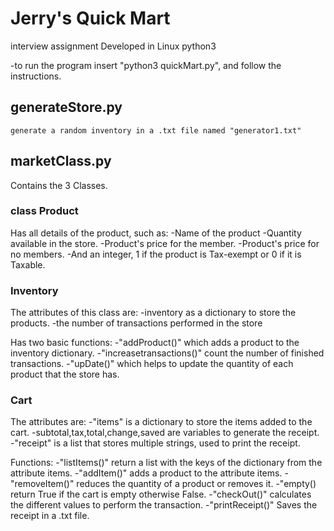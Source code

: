 # Jerry's Quick Mart
interview assignment
Developed in Linux python3 
 
-to run the program insert "python3 quickMart.py", and follow the instructions.

## generateStore.py 
    generate a random inventory in a .txt file named "generator1.txt"
## marketClass.py 
Contains the 3 Classes.
### class Product
Has all details of the product, such as:
    -Name of the product
    -Quantity available in the store.
    -Product's price for the member.
    -Product's price for no members.
    -And an integer, 1 if the product is Tax-exempt or 0 if it is Taxable.


### Inventory 
The attributes of this class are:
    -inventory as a dictionary to store the products.
    -the number of transactions performed in the store

Has two basic functions:
    -"addProduct()" which adds a product to the inventory dictionary.
    -"increasetransactions()" count the number of finished transactions.
    -"upDate()" which helps to update the quantity of each product that the store has.
    


### Cart 
The attributes are:
    -"items" is a dictionary to store the items added to the cart.
    -subtotal,tax,total,change,saved are variables to generate the receipt.
    -"receipt" is a list that stores multiple strings, used to print the receipt.


Functions:
    -"listItems()" return a list with the keys of the dictionary from the attribute items.
    -"addItem()" adds a product to the attribute items.
    -"removeItem()" reduces the quantity of a product or removes it. 
    -"empty() return True if the cart is empty otherwise False.
    -"checkOut()" calculates the different values to perform the transaction.
    -"printReceipt()" Saves the receipt in a .txt file.
